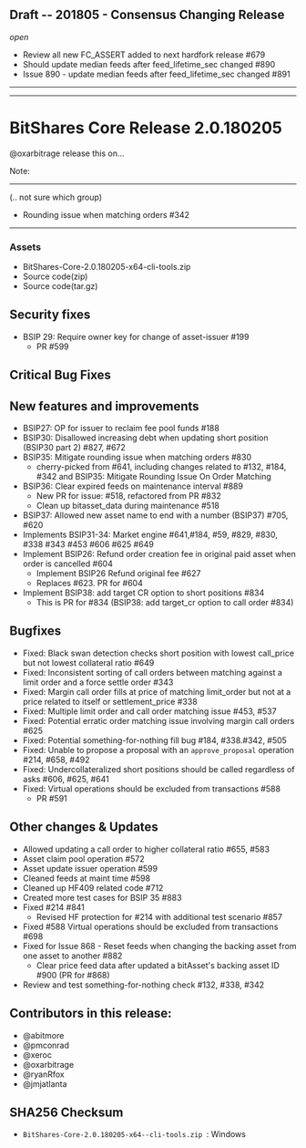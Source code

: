 ## ****Draft****  -- 201805 - Consensus Changing Release
*open*

- Review all new FC_ASSERT added to next hardfork release #679
- Should update median feeds after feed_lifetime_sec changed #890
- Issue 890 - update median feeds after feed_lifetime_sec changed #891

***
***

# BitShares Core Release 2.0.180205
@oxarbitrage release this on...

Note:


***

(.. not sure which group)
* Rounding issue when matching orders #342


***

### Assets
- BitShares-Core-2.0.180205-x64-cli-tools.zip
- Source code(zip)
- Source code(tar.gz)


## Security fixes
* BSIP 29: Require owner key for change of asset-issuer #199
  - PR #599

## Critical Bug Fixes

## New features and improvements

* BSIP27: OP for issuer to reclaim fee pool funds #188
* BSIP30: Disallowed increasing debt when updating short position (BSIP30 part 2) #827, #672
* BSIP35: Mitigate rounding issue when matching orders #830
  -  cherry-picked from #641, including changes related to #132, #184, #342 and BSIP35: Mitigate Rounding Issue On Order Matching
* BSIP36: Clear expired feeds on maintenance interval #889
  - New PR for issue: #518, refactored from PR #832
  - Clean up bitasset_data during maintenance #518
* BSIP37: Allowed new asset name to end with a number (BSIP37) #705, #620
* Implements BSIP31-34: Market engine  #641,#184, #59, #829, #830, #338 #343 #453 #606 #625 #649
* Implement BSIP26: Refund order creation fee in original paid asset when order is cancelled #604
  - Implement BSIP26 Refund original fee #627
  - Replaces #623. PR for #604
* Implement BSIP38: add target CR option to short positions #834
  - This is PR for #834 (BSIP38: add target_cr option to call order #834)

## Bugfixes
* Fixed: Black swan detection checks short position with lowest call_price but not lowest collateral ratio #649
* Fixed: Inconsistent sorting of call orders between matching against a limit order and a force settle order #343
* Fixed: Margin call order fills at price of matching limit_order but not at a price related to itself or settlement_price #338
* Fixed: Multiple limit order and call order matching issue #453, #537
* Fixed: Potential erratic order matching issue involving margin call orders #625
* Fixed: Potential something-for-nothing fill bug #184, #338.#342, #505
* Fixed: Unable to propose a proposal with an `approve_proposal` operation #214, #658, #492
* Fixed: Undercollateralized short positions should be called regardless of asks #606, #625, #641
* Fixed: Virtual operations should be excluded from transactions #588
  - PR #591

## Other changes & Updates
* Allowed updating a call order to higher collateral ratio #655, #583
* Asset claim pool operation #572
* Asset update issuer operation #599
* Cleaned feeds at maint time #598
* Cleaned up HF409 related code #712
* Created more test cases for BSIP 35 #883
* Fixed #214 #841
  - Revised HF protection for #214 with additional test scenario #857
* Fixed #588 Virtual operations should be excluded from transactions #698
* Fixed for Issue 868 - Reset feeds when changing the backing asset from one asset to another #882
  - Clear price feed data after updated a bitAsset's backing asset ID #900 (PR for #868)
* Review and test something-for-nothing check #132, #338, #342

## Contributors in this release:
* @abitmore
* @pmconrad
* @xeroc
* @oxarbitrage
* @ryanRfox
* @jmjatlanta


## SHA256 Checksum
* `BitShares-Core-2.0.180205-x64--cli-tools.zip `: Windows 


